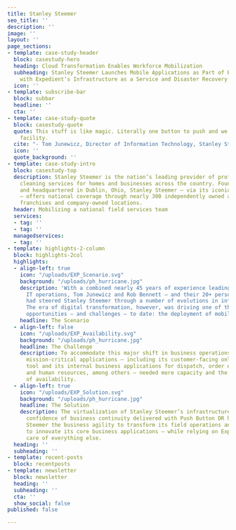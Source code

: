 ```yaml
---
title: Stanley Steemer
seo_title: ''
description: ''
image: ''
layout: ''
page_sections:
- template: case-study-header
  block: casestudy-hero
  heading: Cloud Transformation Enables Workforce Mobilization
  subheading: Stanley Steemer Launches Mobile Applications as Part of Business Transformation
    with Expedient’s Infrastructure as a Service and Disaster Recovery Solutions
  icon: ''
- template: subscribe-bar
  block: subbar
  headline: ''
  cta: ''
- template: case-study-quote
  block: casestudy-quote
  quote: This stuff is like magic. Literally one button to push and we were in another
    facility.
  cite: "- Tom Junewicz, Director of Information Technology, Stanley Steemer"
  icon: ''
  quote_background: ''
- template: case-study-intro
  block: casestudy-top
  description: Stanley Steemer is the nation’s leading provider of professional deep
    cleaning services for homes and businesses across the country. Founded in 1947
    and headquartered in Dublin, Ohio, Stanley Steemer – via its iconic yellow vans
    – offers national coverage through nearly 300 independently owned and operated
    franchises and company-owned locations.
  header: Mobilizing a national field services team
  services:
  - tag: ''
  - tag: ''
  managedservices:
  - tag: ''
- template: highlights-2-column
  block: highlights-2col
  highlights:
  - align-left: true
    icon: "/uploads/EXP_Scenario.svg"
    background: "/uploads/ph_hurricane.jpg"
    description: 'With a combined nearly 45 years of experience leading Stanley Steemer’s
      IT operations, Tom Junewicz and Rob Bennett – and their 20+ person IT team –
      had steered Stanley Steemer through a number of evolutions in information technology.
      The era of digital transformation, however, was driving one of their biggest
      opportunities – and challenges – to date: the deployment of mobile field services.'
    headline: The Scenario
  - align-left: false
    icon: "/uploads/EXP_Availability.svg"
    background: "/uploads/ph_hurricane.jpg"
    headline: The Challenge
    description: To accommodate this major shift in business operations, Stanley Steemer’s
      mission-critical applications – including its customer-facing online scheduling
      tool and its internal business applications for dispatch, order entry, payroll,
      and human resources, among others – needed more capacity and the highest levels
      of availability.
  - align-left: true
    icon: "/uploads/EXP_Solution.svg"
    background: "/uploads/ph_hurricane.jpg"
    headline: The Solution
    description: The virtualization of Stanley Steemer’s infrastructure and the added
      confidence of business continuity delivered with Push Button DR have given Stanley
      Steemer the business agility to transform its field operations and continue
      to innovate its core business applications – while relying on Expedient to take
      care of everything else.
  heading: ''
  subheading: ''
- template: recent-posts
  block: recentposts
- template: newsletter
  block: newsletter
  heading: ''
  subheading: ''
  cta: ''
  show_social: false
published: false

---
```

